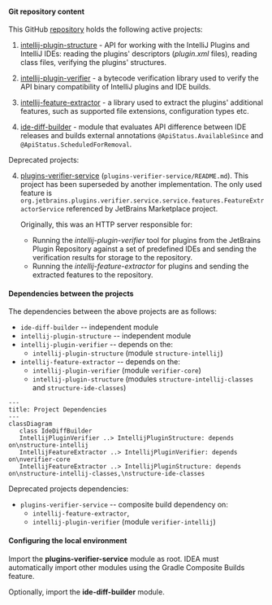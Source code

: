 #### Git repository content

This GitHub [repository](https://github.com/JetBrains/intellij-plugin-verifier/) holds the following active projects:
1) [intellij-plugin-structure](intellij-plugin-structure) - API for working with the IntelliJ Plugins and IntelliJ IDEs:
   reading the plugins' descriptors (_plugin.xml_ files), reading class files, verifying the plugins' structures.

2) [intellij-plugin-verifier](intellij-plugin-verifier) - a bytecode verification library used to verify the API binary compatibility of IntelliJ plugins and IDE builds.

3) [intellij-feature-extractor](intellij-feature-extractor) - a library used to extract the plugins' additional features, such as supported file extensions, configuration types etc.
4) [ide-diff-builder](ide-diff-builder) - module that evaluates API difference between IDE releases and builds external annotations `@ApiStatus.AvailableSince` and `@ApiStatus.ScheduledForRemoval`.

Deprecated projects:

4) [plugins-verifier-service](plugins-verifier-service) (`plugins-verifier-service/README.md`). 
This project has been superseded by another implementation.
The only used feature is `org.jetbrains.plugins.verifier.service.service.features.FeatureExtractorService`
referenced by JetBrains Marketplace project.

    Originally, this was an HTTP server responsible for:
   * Running the _intellij-plugin-verifier_ tool for plugins from the JetBrains Plugin Repository against a set of predefined IDEs and sending the verification results for storage to the repository.
   * Running the _intellij-feature-extractor_ for plugins and sending the extracted features to the repository.


#### Dependencies between the projects

The dependencies between the above projects are as follows:

- `ide-diff-builder` -- independent module
- `intellij-plugin-structure` -- independent module
- `intellij-plugin-verifier` -- depends on the:
  * `intellij-plugin-structure` (module `structure-intellij`)
- `intellij-feature-extractor` -- depends on the:
  * `intellij-plugin-verifier` (module `verifier-core`)
  * `intellij-plugin-structure` (modules `structure-intellij-classes` and `structure-ide-classes`)

```mermaid
---
title: Project Dependencies
---
classDiagram
   class IdeDiffBuilder
   IntellijPluginVerifier ..> IntellijPluginStructure: depends on\nstructure-intellij
   IntellijFeatureExtractor ..> IntellijPluginVerifier: depends on\nverifier-core
   IntellijFeatureExtractor ..> IntellijPluginStructure: depends on\nstructure-intellij-classes,\nstructure-ide-classes
```

Deprecated projects dependencies:

- `plugins-verifier-service` -- composite build dependency on:
  * `intellij-feature-extractor`,
  * `intellij-plugin-verifier` (module `verifier-intellij`)


#### Configuring the local environment

Import the **plugins-verifier-service** module as root. IDEA must automatically import other modules using the Gradle Composite Builds feature.

Optionally, import the **ide-diff-builder** module.
